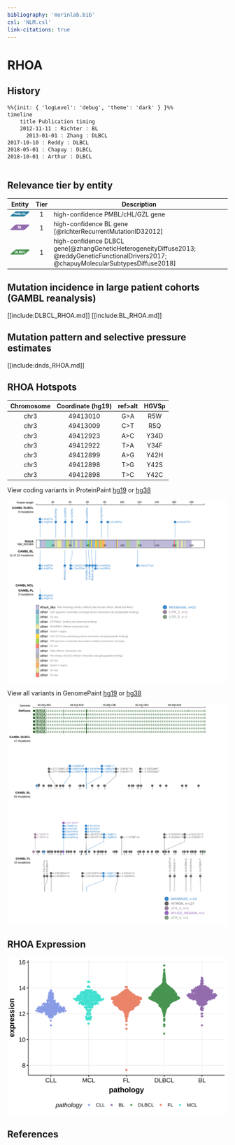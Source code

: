 ```yaml
---
bibliography: 'morinlab.bib'
csl: 'NLM.csl'
link-citations: true
---
```

# RHOA

## History
```mermaid
%%{init: { 'logLevel': 'debug', 'theme': 'dark' } }%%
timeline
    title Publication timing
    2012-11-11 : Richter : BL
      2013-01-01 : Zhang : DLBCL
2017-10-10 : Reddy : DLBCL
2018-05-01 : Chapuy : DLBCL
2018-10-01 : Arthur : DLBCL
      
```

## Relevance tier by entity

|Entity|Tier|Description               |
|:------:|:----:|--------------------------|
|![PMBL](images/icons/PMBL_tier1.png)|1|high-confidence PMBL/cHL/GZL gene|
|![BL](images/icons/BL_tier1.png)    |1   |high-confidence BL gene   [@richterRecurrentMutationID32012]|
|![DLBCL](images/icons/DLBCL_tier1.png) |1   |high-confidence DLBCL gene[@zhangGeneticHeterogeneityDiffuse2013; @reddyGeneticFunctionalDrivers2017; @chapuyMolecularSubtypesDiffuse2018]|

## Mutation incidence in large patient cohorts (GAMBL reanalysis)

[[include:DLBCL_RHOA.md]]
[[include:BL_RHOA.md]]

## Mutation pattern and selective pressure estimates

[[include:dnds_RHOA.md]]

## RHOA Hotspots

| Chromosome |Coordinate (hg19) | ref>alt | HGVSp | 
 | :---:| :---: | :--: | :---: |
| chr3 | 49413010 | G>A | R5W |
| chr3 | 49413009 | C>T | R5Q |
| chr3 | 49412923 | A>C | Y34D |
| chr3 | 49412922 | T>A | Y34F |
| chr3 | 49412899 | A>G | Y42H |
| chr3 | 49412898 | T>G | Y42S |
| chr3 | 49412898 | T>C | Y42C |

View coding variants in ProteinPaint [hg19](https://morinlab.github.io/LLMPP/GAMBL/RHOA_protein.html)  or [hg38](https://morinlab.github.io/LLMPP/GAMBL/RHOA_protein_hg38.html)

![](images/proteinpaint/RHOA_NM_001664.svg)

View all variants in GenomePaint [hg19](https://morinlab.github.io/LLMPP/GAMBL/RHOA.html)  or [hg38](https://morinlab.github.io/LLMPP/GAMBL/RHOA_hg38.html)

![](images/proteinpaint/RHOA.svg)

## RHOA Expression
![](images/gene_expression/RHOA_by_pathology.svg)
<!-- ORIGIN: pasqualucciHypermutationMultipleProtooncogenes2001a -->
<!-- DLBCL: pasqualucciHypermutationMultipleProtooncogenes2001a -->
<!-- BL: richterRecurrentMutationID32012a -->

## References

